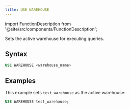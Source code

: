 ```yaml
---
title: USE WAREHOUSE
---
```

import FunctionDescription from '@site/src/components/FunctionDescription';

<FunctionDescription description="Introduced or updated: v1.2.687"/>

Sets the active warehouse for executing queries.

## Syntax

```sql
USE WAREHOUSE <warehouse_name>
```

## Examples

This example sets `test_warehouse` as the active warehouse:

```sql
USE WAREHOUSE test_warehouse;
```